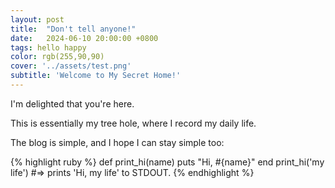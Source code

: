 ```yaml
---
layout: post
title:  "Don't tell anyone!"
date:   2024-06-10 20:00:00 +0800
tags: hello happy
color: rgb(255,90,90)
cover: '../assets/test.png'
subtitle: 'Welcome to My Secret Home!'
---
```

I'm delighted that you're here.

This is essentially my tree hole, where I record my daily life. 

The blog is simple, and I hope I can stay simple too:

{% highlight ruby %}
def print_hi(name)
  puts "Hi, #{name}"
end
print_hi('my life')
#=> prints 'Hi, my life' to STDOUT.
{% endhighlight %}
